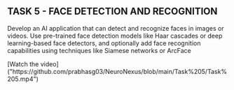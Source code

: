 ## TASK 5 - FACE DETECTION AND RECOGNITION
<p>Develop an AI application that can detect and recognize faces in
images or videos. Use pre-trained face detection models like Haar
cascades or deep learning-based face detectors, and optionally
add face recognition capabilities using techniques like Siamese
networks or ArcFace</p>
[Watch the video]("https://github.com/prabhasg03/NeuroNexus/blob/main/Task%205/Task%205.mp4")
